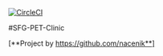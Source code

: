 [![CircleCI](https://circleci.com/gh/nacenik/SFG-Pet-Clinic.svg?style=svg)](https://circleci.com/gh/nacenik/SFG-Pet-Clinic)

#SFG-PET-Clinic

[**Project by https://github.com/nacenik**]